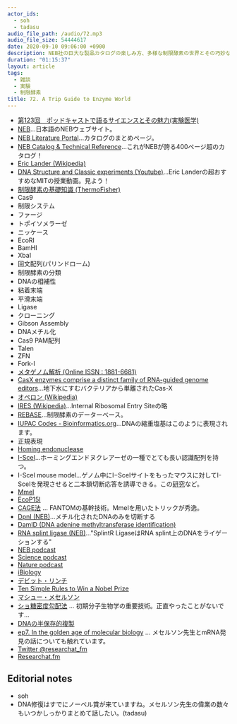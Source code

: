 ```yaml
---
actor_ids:
  - soh
  - tadasu
audio_file_path: /audio/72.mp3
audio_file_size: 54444617
date: 2020-09-10 09:06:00 +0900
description: NEB社の巨大な製品カタログの楽しみ方、多様な制限酵素の世界とその巧妙な仕組みについて話しました。
duration: "01:15:37"
layout: article
tags:
  - 雑談
  - 実験
  - 制限酵素
title: 72. A Trip Guide to Enzyme World
---
```


- [第123回　ポッドキャストで語るサイエンスとその魅力(実験医学)](https://www.yodosha.co.jp/jikkenigaku/opinion/vol38n14.html)
- [NEB](https://www.nebj.jp/)...日本語のNEBウェブサイト。
- [NEB Literature Portal](https://www.neb.com/support/catalog-and-literature-request)...カタログのまとめページ。
- [NEB Catalog & Technical Reference](https://www.neb.com/-/media/nebus/files/catalogs/neb_usacatalog_rgb_150dpi.pdf?rev=1c87bfadeaa048e3b0d141571d40262c)...これがNEBが誇る400ページ超のカタログ！
- [Eric Lander (Wikipedia)](https://en.wikipedia.org/wiki/Eric_Lander)
- [DNA Structure and Classic experiments (Youtube)](https://www.youtube.com/watch?v=P-Ry4rRdDbk)...Eric Landerの超おすすめなMITの授業動画。見よう！
- [制限酵素の基礎知識 (ThermoFisher)](https://www.thermofisher.com/jp/ja/home/life-science/cloning/cloning-learning-center/invitrogen-school-of-molecular-biology/molecular-cloning/restriction-enzymes/restriction-enzyme-basics.html)
- Cas9
- 制限システム
- ファージ
- トポイソメラーゼ
- ニッケース
- EcoRI
- BamHI
- XbaI
- 回文配列(パリンドローム)
- 制限酵素の分類
- DNAの相補性
- 粘着末端
- 平滑末端
- Ligase
- クローニング
- Gibson Assembly
- DNAメチル化
- Cas9 PAM配列
- Talen 
- ZFN
- Fork-I
- [メタゲノム解析 (Online ISSN : 1881-6681)](https://www.jstage.jst.go.jp/article/nskkk/58/3/58_3_136/_article/-char/ja/)
- [CasX enzymes comprise a distinct family of RNA-guided genome editors](https://www.nature.com/articles/s41586-019-0908-x)...地下水にすむバクテリアから単離されたCas-X
- [オペロン (Wikipedia)](https://ja.wikipedia.org/wiki/%E3%83%A9%E3%82%AF%E3%83%88%E3%83%BC%E3%82%B9%E3%82%AA%E3%83%9A%E3%83%AD%E3%83%B3)
- [IRES (Wikipedia)](https://ja.wikipedia.org/wiki/IRES)...Internal Ribosomal Entry Siteの略
- [REBASE](http://rebase.neb.com/rebase/rebase.html)...制限酵素のデーターベース。
- [IUPAC Codes - Bioinformatics.org](https://www.bioinformatics.org/sms/iupac.html)...DNAの縮重塩基はこのように表現されます。
- 正規表現
- [Homing endonuclease](https://international.neb.com/products/restriction-endonucleases/hf-nicking-master-mix-time-saver-other/homing-endonucleases/homing-endonucleases)
- [I-SceI](https://www.nebj.jp/products/detail/773)...ホーミングエンドヌクレアーゼの一種でとても長い認識配列を持つ。
- I-SceI mouse model...ゲノム中にI−SceIサイトをもったマウスに対してI-SceIを発現させると二本鎖切断応答を誘導できる。この[研究](https://www.nature.com/articles/ncomms13241)など。
- [MmeI](https://www.nebj.jp/products/detail/751)
- [EcoP15I](https://www.nebj.jp/products/detail/760)
- [CAGE法](https://fantom.gsc.riken.jp/jp/protocols/cage.html) ... FANTOMの基幹技術。MmeIを用いたトリックが秀逸。
- [DpnI (NEB)](https://www.nebj.jp/products/detail/610)...メチル化されたDNAのみを切断する
- [DamID (DNA adenine methyltransferase identification)](https://en.wikipedia.org/wiki/DNA_adenine_methyltransferase_identification)
- [RNA splint ligase (NEB)](https://www.nebj.jp/products/detail/1919)..."SplintR LigaseはRNA splint上のDNAをライゲーションする"
- [NEB podcast](https://www.neb.com/podcasts/nebpodcast)
- [Science podcast](https://www.sciencemag.org/podcasts)
- [Nature podcast](https://www.nature.com/nature/articles?type=nature-podcast)
- [iBiology](https://www.ibiology.org/)
- [デビット・リンチ](https://ja.wikipedia.org/wiki/%E3%83%87%E3%83%B4%E3%82%A3%E3%83%83%E3%83%89%E3%83%BB%E3%83%AA%E3%83%B3%E3%83%81)
- [Ten Simple Rules to Win a Nobel Prize](https://www.ncbi.nlm.nih.gov/pmc/articles/PMC4383532/)
- [マシュー・メセルソン](https://ja.wikipedia.org/wiki/%E3%83%9E%E3%82%B7%E3%83%A5%E3%83%BC%E3%83%BB%E3%83%A1%E3%82%BB%E3%83%AB%E3%82%BD%E3%83%B3)
- [ショ糖密度勾配法](https://www.beckman.jp/resources/fundamentals/principles-of-centrifugation/dr-beckman/v26) ... 初期分子生物学の重要技術。正直やったことがないです...
- [DNAの半保存的複製](https://ja.wikipedia.org/wiki/%E5%8D%8A%E4%BF%9D%E5%AD%98%E7%9A%84%E8%A4%87%E8%A3%BD)
- [ep7. In the golden age of molecular biology](https://researchat.fm/episode/7) ... メセルソン先生とmRNA発見の話についても触れています。
- [Twitter @researchat_fm](https://twitter.com/researchat_fm)
- [Researchat.fm](researchat.fm)

## Editorial notes
- soh
- DNA修復はすでにノーベル賞が来ていますね。メセルソン先生の偉業の数々もいつかしっかりまとめて話したい。(tadasu)
